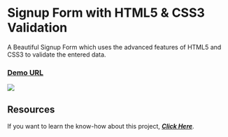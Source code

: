 

# Signup Form with HTML5 & CSS3 Validation

A Beautiful Signup Form which uses the advanced features of HTML5 and CSS3 to validate the entered data.

### [Demo URL](https://idyllic-sundae-8cc424.netlify.app/)

![
](https://res.cloudinary.com/kode-pundit/image/upload/v1663241161/beautiful_hotel_sign_up_form_with_css_form_validation_d011c2c95b.png)

## Resources

If you want to learn the know-how about this project, [***Click Here***](https://kodepundit.com/form-validation-with-css3-html5/).

